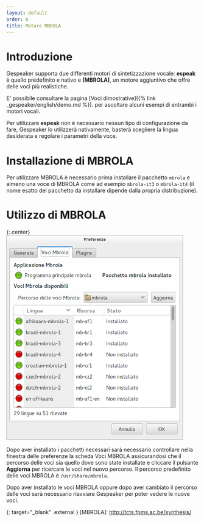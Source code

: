 ```yaml
---
layout: default
order: 6
title: Motore MBROLA
---
```

# Introduzione

Gespeaker supporta due differenti motori di sintetizzazione vocale: **espeak**
è quello predefinito e nativo e **[MBROLA]**, un motore aggiuntivo che offre
delle voci più realistiche.

E' possibile consultare la pagina 
[Voci dimostrative]({% link _gespeaker/english/demo.md %}).
per ascoltare alcuni esempi di entrambi i motori vocali.

Per utilizzare **espeak** non è necessario nessun tipo di configurazione da
fare, Gespeaker lo utilizzerà nativamente, basterà scegliere la lingua
desiderata e regolare i parametri della voce.

# Installazione di MBROLA

Per utilizzare MBROLA è necessario prima installare il pacchetto ```mbrola``` e
almeno una voce di MBROLA come ad esempio ```mbrola-it3``` o ```mbrola-it4```
(il nome esatto del pacchetto da installare dipende dalla propria distribuzione).

# Utilizzo di MBROLA

{:.center}
![Finestra delle preferenze per MBROLA](/resources/gespeaker/archive/latest/italian/mbrola.png)

Dopo aver installato i pacchetti necessari sarà necessario controllare nella
finestra delle preferenze la scheda Voci MBROLA assicurandosi che il percorso
delle voci sia quello dove sono state installate e cliccare il pulsante
**Aggiorna** per ricercare le voci nel nuovo percorso.
Il percorso predefinito delle voci MBROLA è ```/usr/share/mbrola```.

Dopo aver installato le voci MBROLA oppure dopo aver cambiato il percorso delle
voci sarà necessario riavviare Gespeaker per poter vedere le nuove voci.

{: target="_blank" .external }
[MBROLA]: http://tcts.fpms.ac.be/synthesis/
